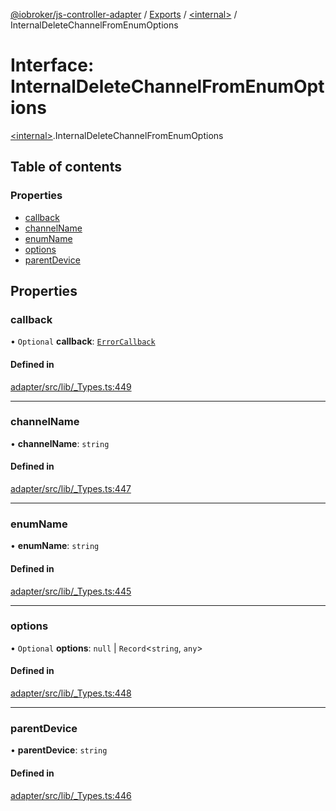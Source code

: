 [@iobroker/js-controller-adapter](../README.md) / [Exports](../modules.md) / [\<internal\>](../modules/internal_.md) / InternalDeleteChannelFromEnumOptions

# Interface: InternalDeleteChannelFromEnumOptions

[\<internal\>](../modules/internal_.md).InternalDeleteChannelFromEnumOptions

## Table of contents

### Properties

- [callback](internal_.InternalDeleteChannelFromEnumOptions.md#callback)
- [channelName](internal_.InternalDeleteChannelFromEnumOptions.md#channelname)
- [enumName](internal_.InternalDeleteChannelFromEnumOptions.md#enumname)
- [options](internal_.InternalDeleteChannelFromEnumOptions.md#options)
- [parentDevice](internal_.InternalDeleteChannelFromEnumOptions.md#parentdevice)

## Properties

### callback

• `Optional` **callback**: [`ErrorCallback`](../modules/internal_.md#errorcallback)

#### Defined in

[adapter/src/lib/_Types.ts:449](https://github.com/ioBroker/ioBroker.js-controller/blob/c6e3443f/packages/adapter/src/lib/_Types.ts#L449)

___

### channelName

• **channelName**: `string`

#### Defined in

[adapter/src/lib/_Types.ts:447](https://github.com/ioBroker/ioBroker.js-controller/blob/c6e3443f/packages/adapter/src/lib/_Types.ts#L447)

___

### enumName

• **enumName**: `string`

#### Defined in

[adapter/src/lib/_Types.ts:445](https://github.com/ioBroker/ioBroker.js-controller/blob/c6e3443f/packages/adapter/src/lib/_Types.ts#L445)

___

### options

• `Optional` **options**: ``null`` \| `Record`\<`string`, `any`\>

#### Defined in

[adapter/src/lib/_Types.ts:448](https://github.com/ioBroker/ioBroker.js-controller/blob/c6e3443f/packages/adapter/src/lib/_Types.ts#L448)

___

### parentDevice

• **parentDevice**: `string`

#### Defined in

[adapter/src/lib/_Types.ts:446](https://github.com/ioBroker/ioBroker.js-controller/blob/c6e3443f/packages/adapter/src/lib/_Types.ts#L446)
